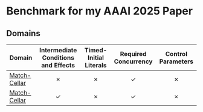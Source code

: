 # Benchmark for my AAAI 2025 Paper

## Domains

| Domain | Intermediate Conditions and Effects | Timed-Initial Literals | Required Concurrency | Control Parameters |
| ------ | :---------------------------------: | :--------------------: | :------------------: | :----------------: |
| [Match-Cellar](domains/match-cellar-temporal-numeric/)                    | &cross; | &cross; | &check; | &cross; |
| [Match-Cellar](domains/match_cellar_temporal_numeric_ice/)                | &check; | &cross; | &check; | &cross; |
